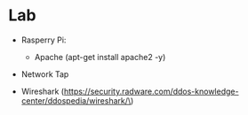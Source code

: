 Lab
===

-	Rasperry Pi:

	-	Apache (apt-get install apache2 -y)

-	Network Tap

-	Wireshark (https://security.radware.com/ddos-knowledge-center/ddospedia/wireshark/\)

